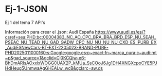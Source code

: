 # Ej-1-JSON
Ej 1 del tema 7 API's

Información para crear el .json:
Audi España
https://www.audi.es/es/?csref=sea:PHD:bc:00004383_NC_AO_CPC_BRA_BRA_BRD_ESP_NU_SEAH_PSEAC_NU_TEAD_NU_GAD_GADW_CPC_NU_NU_NU_NU_CXD_ES_PURB_EX_AudiESNewCars-BT-EXT-2205023-BRAND-PURE-PHD2025011000160:s:Google:google.es:p~exact:fn~marca_pura:c~audi:mt~p&gad_source=1&gclid=Cj0KCQjw-e6-BhDmARIsAOxxlxWOGG0UAX2P_kMUa_SsCOoJ6Jg1DH4XNGXcpoCYE5PJHdHeug5UnmwaAgGHEALw_wcB&gclsrc=aw.ds